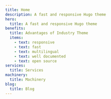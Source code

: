 ```yaml
---
title: Home
description: A fast and responsive Hugo theme 
hero:
  title: A fast and responsive Hugo theme
benefits:
  title: Advantages of Industry Theme
  items:
    - text: responsive
    - text: fast
    - text: multilingual
    - text: well documented
    - text: open source
services:
  title: Services
machinery:
  title: Machinery
blog:
  title: Blog
---
```

